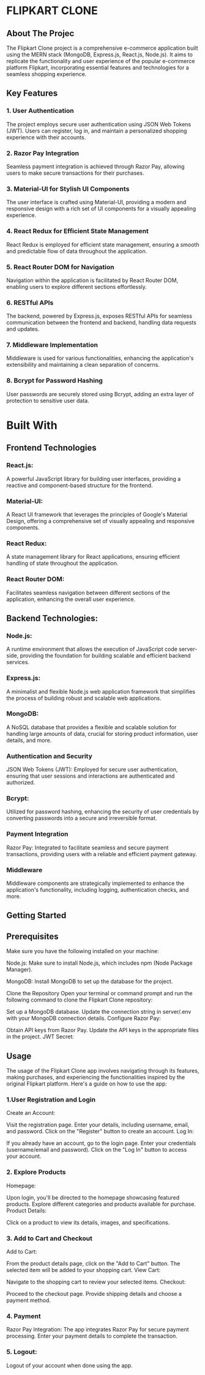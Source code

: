 # FLIPKART CLONE

## About The Projec


The Flipkart Clone project is a comprehensive e-commerce application built using the MERN stack (MongoDB, Express.js, React.js, Node.js). It aims to replicate the functionality and user experience of the popular e-commerce platform Flipkart, incorporating essential features and technologies for a seamless shopping experience.

## Key Features
### 1. User Authentication
The project employs secure user authentication using JSON Web Tokens (JWT). Users can register, log in, and maintain a personalized shopping experience with their accounts.

### 2. Razor Pay Integration
Seamless payment integration is achieved through Razor Pay, allowing users to make secure transactions for their purchases.

### 3. Material-UI for Stylish UI Components
The user interface is crafted using Material-UI, providing a modern and responsive design with a rich set of UI components for a visually appealing experience.

### 4. React Redux for Efficient State Management
React Redux is employed for efficient state management, ensuring a smooth and predictable flow of data throughout the application.

### 5. React Router DOM for Navigation
Navigation within the application is facilitated by React Router DOM, enabling users to explore different sections effortlessly.

### 6. RESTful APIs
The backend, powered by Express.js, exposes RESTful APIs for seamless communication between the frontend and backend, handling data requests and updates.

### 7. Middleware Implementation
Middleware is used for various functionalities, enhancing the application's extensibility and maintaining a clean separation of concerns.

### 8. Bcrypt for Password Hashing
User passwords are securely stored using Bcrypt, adding an extra layer of protection to sensitive user data.


# Built With

## Frontend Technologies
### React.js: 
A powerful JavaScript library for building user interfaces, providing a reactive and component-based structure for the frontend.

### Material-UI: 
A React UI framework that leverages the principles of Google's Material Design, offering a comprehensive set of visually appealing and responsive components.

### React Redux: 
A state management library for React applications, ensuring efficient handling of state throughout the application.

### React Router DOM: 
Facilitates seamless navigation between different sections of the application, enhancing the overall user experience.

## Backend Technologies:
### Node.js: 
A runtime environment that allows the execution of JavaScript code server-side, providing the foundation for building scalable and efficient backend services.

### Express.js: 
A minimalist and flexible Node.js web application framework that simplifies the process of building robust and scalable web applications.

### MongoDB: 
A NoSQL database that provides a flexible and scalable solution for handling large amounts of data, crucial for storing product information, user details, and more.

### Authentication and Security
JSON Web Tokens (JWT): Employed for secure user authentication, ensuring that user sessions and interactions are authenticated and authorized.

### Bcrypt:
Utilized for password hashing, enhancing the security of user credentials by converting passwords into a secure and irreversible format.

### Payment Integration
Razor Pay: Integrated to facilitate seamless and secure payment transactions, providing users with a reliable and efficient payment gateway.

### Middleware
Middleware components are strategically implemented to enhance the application's functionality, including logging, authentication checks, and more.

## Getting Started

## Prerequisites
Make sure you have the following installed on your machine:

Node.js: Make sure to install Node.js, which includes npm (Node Package Manager).

MongoDB: Install MongoDB to set up the database for the project.

Clone the Repository
Open your terminal or command prompt and run the following command to clone the Flipkart Clone repository:

Set up a MongoDB database.
Update the connection string in server/.env with your MongoDB connection details.
Configure Razor Pay:

Obtain API keys from Razor Pay.
Update the API keys in the appropriate files in the project.
JWT Secret:

## Usage

The usage of the Flipkart Clone app involves navigating through its features, making purchases, and experiencing the functionalities inspired by the original Flipkart platform. Here's a guide on how to use the app:

### 1.User Registration and Login
Create an Account:

Visit the registration page.
Enter your details, including username, email, and password.
Click on the "Register" button to create an account.
Log In:

If you already have an account, go to the login page.
Enter your credentials (username/email and password).
Click on the "Log In" button to access your account.


### 2. Explore Products
Homepage:

Upon login, you'll be directed to the homepage showcasing featured products.
Explore different categories and products available for purchase.
Product Details:

Click on a product to view its details, images, and specifications.


### 3. Add to Cart and Checkout
Add to Cart:

From the product details page, click on the "Add to Cart" button.
The selected item will be added to your shopping cart.
View Cart:

Navigate to the shopping cart to review your selected items.
Checkout:

Proceed to the checkout page.
Provide shipping details and choose a payment method.

### 4. Payment
Razor Pay Integration:
The app integrates Razor Pay for secure payment processing.
Enter your payment details to complete the transaction.

### 5. Logout:
Logout of your account when done using the app.




